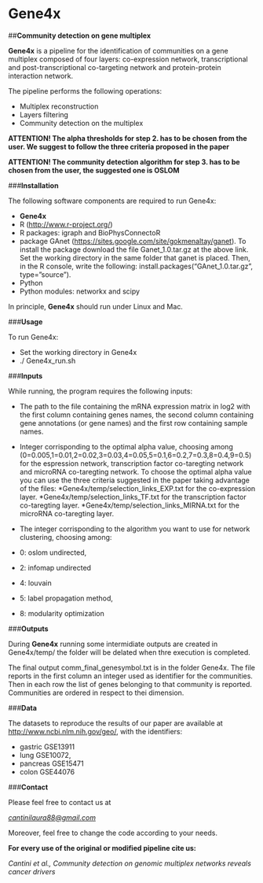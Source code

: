# Gene4x
##**Community detection on gene multiplex**

**Gene4x** is a pipeline for the identification of communities on a gene multiplex composed of four layers: co-expression network, transcriptional and post-transcriptional co-targeting network and protein-protein interaction network.

The pipeline performs the following operations:
* Multiplex reconstruction
* Layers filtering
* Community detection on the multiplex

**ATTENTION! The alpha thresholds for step 2. has to be chosen from the user. We suggest to follow the three criteria proposed in the paper** 

**ATTENTION! The community detection algorithm for step 3. has to be chosen from the user, the suggested one is OSLOM**


###**Installation**

The following software components are required to run Gene4x:
*	**Gene4x** 
*	R (http://www.r-project.org/)
*	R packages:  igraph and BioPhysConnectoR
*	package  GAnet (https://sites.google.com/site/gokmenaltay/ganet). To install the package download the file Ganet_1.0.tar.gz at the above link. Set the working directory in the same folder that ganet is placed. Then, in the R console, write the following: install.packages(“GAnet_1.0.tar.gz”, type=”source”). 
*	Python
*	Python modules: networkx and scipy


In principle, **Gene4x** should run  under Linux and Mac.

###**Usage**

To run Gene4x:

*	Set the working directory in Gene4x
*	./ Gene4x_run.sh

###**Inputs**

While running, the program requires the following inputs:

*	The path to the file containing the mRNA expression matrix in log2 with the first column containing genes names, the second column containing gene annotations (or gene names) and the first row containing sample names.

*	Integer corrisponding to the optimal alpha value, choosing among (0=0.005,1=0.01,2=0.02,3=0.03,4=0.05,5=0.1,6=0.2,7=0.3,8=0.4,9=0.5) for the espression network, transcription factor co-taregting network and microRNA co-taregting network. To choose the optimal alpha value you can use the three criteria suggested in the paper taking advantage of the files:
 *Gene4x/temp/selection_links_EXP.txt for the co-expression layer.
 *Gene4x/temp/selection_links_TF.txt for the  transcription factor co-taregting layer.
 *Gene4x/temp/selection_links_MIRNA.txt  for the  microRNA co-taregting layer.

*	The integer corrisponding to the algorithm you want to use for network clustering, choosing among: 

  *	0: oslom undirected, 
  *	2: infomap undirected
  *	4: louvain
  *	5: label propagation method,
  *	8: modularity optimization

###**Outputs**

During **Gene4x** running some intermidiate outputs are created in Gene4x/temp/ the folder will be delated when thre execution is completed.

The final output comm_final_genesymbol.txt is in the folder Gene4x. The file reports in the first column an integer used as identifier for the communities. Then in each row the list of genes belonging to that community is reported. Communities are ordered in respect to thei dimension.


###**Data**

The datasets to reproduce the results of our paper are available at http://www.ncbi.nlm.nih.gov/geo/, with the identifiers:
*	gastric GSE13911
*	lung GSE10072, 
*	pancreas GSE15471
*	colon GSE44076

###**Contact**

Please feel free to contact us at 

*cantinilaura88@gmail.com*

Moreover, feel free to change the code according to your needs.

**For every use of the original or modified pipeline cite us:**

*Cantini et al., Community detection on genomic multiplex networks reveals cancer drivers*
